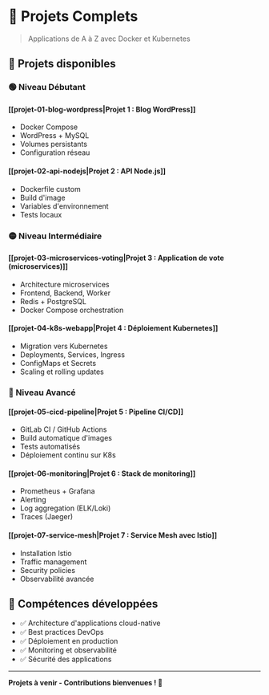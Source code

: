 # 🚀 Projets Complets

> Applications de A à Z avec Docker et Kubernetes

## 📁 Projets disponibles

### 🟢 Niveau Débutant

#### [[projet-01-blog-wordpress|Projet 1 : Blog WordPress]]
- Docker Compose
- WordPress + MySQL
- Volumes persistants
- Configuration réseau

#### [[projet-02-api-nodejs|Projet 2 : API Node.js]]
- Dockerfile custom
- Build d'image
- Variables d'environnement
- Tests locaux

### 🟡 Niveau Intermédiaire

#### [[projet-03-microservices-voting|Projet 3 : Application de vote (microservices)]]
- Architecture microservices
- Frontend, Backend, Worker
- Redis + PostgreSQL
- Docker Compose orchestration

#### [[projet-04-k8s-webapp|Projet 4 : Déploiement Kubernetes]]
- Migration vers Kubernetes
- Deployments, Services, Ingress
- ConfigMaps et Secrets
- Scaling et rolling updates

### 🔴 Niveau Avancé

#### [[projet-05-cicd-pipeline|Projet 5 : Pipeline CI/CD]]
- GitLab CI / GitHub Actions
- Build automatique d'images
- Tests automatisés
- Déploiement continu sur K8s

#### [[projet-06-monitoring|Projet 6 : Stack de monitoring]]
- Prometheus + Grafana
- Alerting
- Log aggregation (ELK/Loki)
- Traces (Jaeger)

#### [[projet-07-service-mesh|Projet 7 : Service Mesh avec Istio]]
- Installation Istio
- Traffic management
- Security policies
- Observabilité avancée

## 🎯 Compétences développées

- ✅ Architecture d'applications cloud-native
- ✅ Best practices DevOps
- ✅ Déploiement en production
- ✅ Monitoring et observabilité
- ✅ Sécurité des applications

---

**Projets à venir - Contributions bienvenues ! 🙏**
